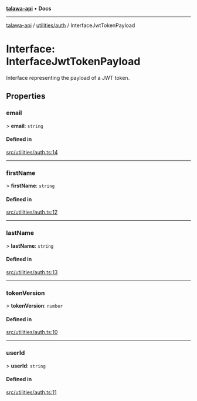 [**talawa-api**](../../../README.md) • **Docs**

***

[talawa-api](../../../modules.md) / [utilities/auth](../README.md) / InterfaceJwtTokenPayload

# Interface: InterfaceJwtTokenPayload

Interface representing the payload of a JWT token.

## Properties

### email

\> **email**: `string`

#### Defined in

[src/utilities/auth.ts:14](https://github.com/PalisadoesFoundation/talawa-api/blob/f9e8275b1ddff2d3edcec79ee3b37c07998f6cc3/src/utilities/auth.ts#L14)

***

### firstName

\> **firstName**: `string`

#### Defined in

[src/utilities/auth.ts:12](https://github.com/PalisadoesFoundation/talawa-api/blob/f9e8275b1ddff2d3edcec79ee3b37c07998f6cc3/src/utilities/auth.ts#L12)

***

### lastName

\> **lastName**: `string`

#### Defined in

[src/utilities/auth.ts:13](https://github.com/PalisadoesFoundation/talawa-api/blob/f9e8275b1ddff2d3edcec79ee3b37c07998f6cc3/src/utilities/auth.ts#L13)

***

### tokenVersion

\> **tokenVersion**: `number`

#### Defined in

[src/utilities/auth.ts:10](https://github.com/PalisadoesFoundation/talawa-api/blob/f9e8275b1ddff2d3edcec79ee3b37c07998f6cc3/src/utilities/auth.ts#L10)

***

### userId

\> **userId**: `string`

#### Defined in

[src/utilities/auth.ts:11](https://github.com/PalisadoesFoundation/talawa-api/blob/f9e8275b1ddff2d3edcec79ee3b37c07998f6cc3/src/utilities/auth.ts#L11)
